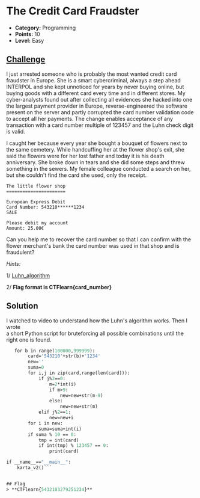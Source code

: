 # The Credit Card Fraudster

* **Category:** Programming
* **Points:** 10
* **Level:** Easy

## [Challenge](https://ctflearn.com/challenge/970)

I just arrested someone who is probably the most wanted credit card fraudster in Europe. She is a smart cybercriminal, always a step ahead INTERPOL and she kept unnoticed for years by never buying online, but buying goods with a different card every time and in different stores. My cyber-analysts found out after collecting all evidences she hacked into one the largest payment provider in Europe, reverse-engineered the software present on the server and partly corrupted the card number validation code to accept all her payments. The change enables acceptance of any transaction with a card number multiple of 123457 and the Luhn check digit is valid.

I caught her because every year she bought a bouquet of flowers next to the same cemetery. While handcuffing her at the flower shop's exit, she said the flowers were for her lost father and today it is his death anniversary. She broke down in tears and she did some steps and threw something in the sewers. My female colleague conducted a search on her, but she couldn't find the card she used, only the receipt.

    The little flower shop
    ======================

    European Express Debit
    Card Number: 543210******1234
    SALE

    Please debit my account
    Amount: 25.00€
Can you help me to recover the card number so that I can confirm with the flower merchant's bank the card number was used in that shop and is fraudulent?

_Hints:_

1/ [Luhn_algorithm](https://www.youtube.com/watch?v=PNXXqzU4YnM)

2/ **Flag format is CTFlearn{card_number}**

## Solution
I watched to video to understand how the Luhn's algorithm works. Then I wrote  
a short Python script for bruteforcing all possible combinations until the right one is found.

```def karta_v2():
   for b in range(100000,999999):
        card='543210'+str(b)+'1234'
        new=''
        suma=0
        for i,j in zip(card,range(len(card))):
            if j%2==0:
                m=2*int(i)
                if m>9:
                    new=new+str(m-9)
                else:
                    new=new+str(m)
            elif j%2==1:
                new=new+i
        for i in new:
            suma=suma+int(i)
        if suma % 10 == 0:
            tmp = int(card)
            if int(tmp) % 123457 == 0:
                print(card)

if __name__=="__main__":
    karta_v2()```  


## Flag
> **CTFlearn{5432103279251234}**
